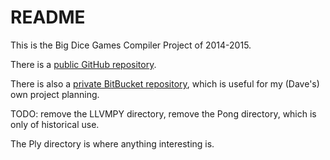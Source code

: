 # README #

This is the Big Dice Games Compiler Project of 2014-2015.

There is a [public GitHub repository](https://github.com/tsmaster/bdg-compiler).

There is also a [private BitBucket repository](https://bitbucket.org/tsmaster/bdgrt/wiki/Home), which is useful for my (Dave's) own project planning.

TODO: remove the LLVMPY directory, remove the Pong directory, which is only of historical use.

The Ply directory is where anything interesting is.
